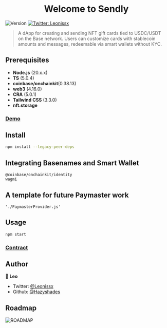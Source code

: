 <h1 align="center">Welcome to Sendly</h1>
<p>
  <img alt="Version" src="https://img.shields.io/badge/version- 0.1.0-blue.svg?cacheSeconds=2592000" />
  <a href="https://twitter.com/Leonissx" target="_blank">
    <img alt="Twitter: Leonissx" src="https://img.shields.io/twitter/follow/Leonissx.svg?style=social" />
  </a>
</p>

> A dApp for creating and sending NFT gift cards tied to USDC/USDT on the Base network. Users can customize cards with stablecoin amounts and messages, redeemable via smart wallets without KYC.
 
## Prerequisites

- **Node.js** (20.x.x)  
- **TS** (5.0.4)  
- **coinbase/onchainkit**(0.38.13)
- **web3** (4.16.0) 
- **CRA** (5.0.1) 
- **Tailwind CSS** (3.3.0) 
- **nft.storage** 


### [Demo](https://sendly-app.vercel.app/)

## Install

```sh
npm install --legacy-peer-deps
```
## Integrating Basenames and Smart Wallet

```
@coinbase/onchainkit/identity
wagmi
```
## A template for future Paymaster work

```
'./PaymasterProvider.js'
```

## Usage

```sh
npm start
```
### [Contract](https://basescan.org/address/0x980873Fe4b4D1426407BdAf49135a90eA84BAfb4)

## Author

🦁 **Leo**

* Twitter: [@Leonissx](https://twitter.com/Leonissx)
* Github: [@Hazyshades](https://github.com/Hazyshades)

## Roadmap
![ROADMAP](https://www.mermaidchart.com/raw/8933ab95-49fc-4480-a27d-941e0a813fd8?theme=light&version=v0.1&format=svg)
